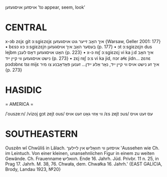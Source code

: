 אויסזען
אויסגעזען
'to appear, seem, look'

CENTRAL
========

x-ɔb zɛjɛ git ɔːsgiɛzɛjɛ איך האָב זייער גוט אויסגעזען {Warsaw, Geller 2001: 177}
	•	bɛsɔ xɔ ɔːsgiɛzɛjn בעסער האָב איך אויסגעזען {p. 177}
	•	ɔt ɔːsgiɛzɛjn dus lejbm האָט אויסגעזען דאָס לעבן {p. 223}
	•	x-ɔ nᵻʃ ɔːsgiɛzɛj vi ka j:d איך האָב נישט אויסגעזען ווי קיין ייִד {p. 273}
	•	zɛj nᵻʃ ɔːs vi ka jid, nɔr aɬɛ jidn... zɛnɛ pɔdɔbnɛ tsᵻ mijɛ איך זע נישט אויס ווי קיין ייִד, נאָר אַלע ייִדן... זענען פּאָדאָבנע צו מיר {p. 273}

HASIDIC
=======
= AMERICA = 

/ˈouszeːn/
/vizoj gɔt zejt ous/ ווי אַזוי גאָט זעט אויס
/ɛs zejt ɔus/ עס זעט אויס

SOUTHEASTERN
==============

Ouszên wî Chwûliš in Lâlach. אויסזען ווי חוואָליש אין לײַלעך 'Aussehen wie Ch. im Leintuch. Von einer kleinen, unansehnlichen Figur in einem zu weiten Gewände. Ch. Frauenname חוואליש. Ende 16. Jahrh. Jüd. Privbr. 11 n. 25, in Prag 17. Jahrh. M. 38, 76. Chwała, dem. Chwałka 16. Jahrh.' {EAST GALICIA, Brody, Landau 1923, №20}